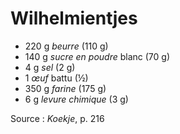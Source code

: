 # Wilhelmientjes

* 220 g *beurre* (110 g)
* 140 g *sucre en poudre* blanc (70 g)
* 4 g *sel* (2 g)
* 1 *&oelig;uf* battu (&half;)
* 350 g *farine* (175 g)
* 6 g *levure chimique* (3 g)




Source : *Koekje*, p. 216

